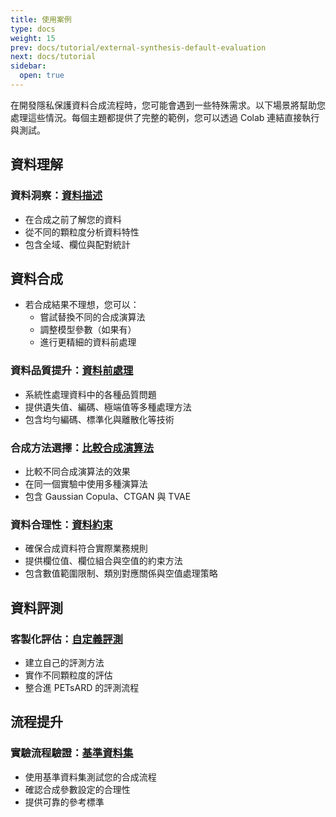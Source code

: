 ```yaml
---
title: 使用案例
type: docs
weight: 15
prev: docs/tutorial/external-synthesis-default-evaluation
next: docs/tutorial
sidebar:
  open: true
---
```



在開發隱私保護資料合成流程時，您可能會遇到一些特殊需求。以下場景將幫助您處理這些情況。每個主題都提供了完整的範例，您可以透過 Colab 連結直接執行與測試。

## **資料理解**

### **資料洞察：[資料描述](docs/tutorial/topics/data-description/)**

  - 在合成之前了解您的資料
  - 從不同的顆粒度分析資料特性
  - 包含全域、欄位與配對統計

## **資料合成**

- 若合成結果不理想，您可以：
  - 嘗試替換不同的合成演算法
  - 調整模型參數（如果有）
  - 進行更精細的資料前處理

### **資料品質提升：[資料前處理](docs/tutorial/topics/data-preprocessing/)**

  - 系統性處理資料中的各種品質問題
  - 提供遺失值、編碼、極端值等多種處理方法
  - 包含均勻編碼、標準化與離散化等技術

### **合成方法選擇：[比較合成演算法](docs/tutorial/topics/comparing-synthesizers/)**

  - 比較不同合成演算法的效果
  - 在同一個實驗中使用多種演算法
  - 包含 Gaussian Copula、CTGAN 與 TVAE

### **資料合理性：[資料約束](docs/tutorial/topics/data-constraining/)**

  - 確保合成資料符合實際業務規則
  - 提供欄位值、欄位組合與空值的約束方法
  - 包含數值範圍限制、類別對應關係與空值處理策略

## **資料評測**

### **客製化評估：[自定義評測](docs/tutorial/topics/custom-evaluation/)**

  - 建立自己的評測方法
  - 實作不同顆粒度的評估
  - 整合進 PETsARD 的評測流程

## **流程提升**

### **實驗流程驗證：[基準資料集](docs/tutorial/topics/benchmark-datasets/)**

  - 使用基準資料集測試您的合成流程
  - 確認合成參數設定的合理性
  - 提供可靠的參考標準